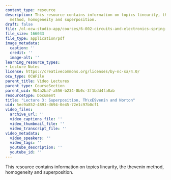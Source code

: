 ```yaml
---
content_type: resource
description: This resource contains information on topics linearity, the thevenin
  method, homogeneity and superposition.
draft: false
file: /ol-ocw-studio-app/courses/6-002-circuits-and-electronics-spring-2007/5ec9a8524891d6940e4572e1c97b0cf1_6002_l3.pdf
file_size: 166033
file_type: application/pdf
image_metadata:
  caption: ''
  credit: ''
  image-alt: ''
learning_resource_types:
- Lecture Notes
license: https://creativecommons.org/licenses/by-nc-sa/4.0/
ocw_type: OCWFile
parent_title: Video Lectures
parent_type: CourseSection
parent_uid: 9b4a2ba7-a556-b234-8b0c-3f1bdd4fa8ab
resourcetype: Document
title: "Lecture 3: Superposition, Th\xE9venin and Norton"
uid: 5ec9a852-4891-d694-0e45-72e1c97b0cf1
video_files:
  archive_url: ''
  video_captions_file: ''
  video_thumbnail_file: ''
  video_transcript_file: ''
video_metadata:
  video_speakers: ''
  video_tags: ''
  youtube_description: ''
  youtube_id: ''
---
```

This resource contains information on topics linearity, the thevenin method, homogeneity and superposition.
